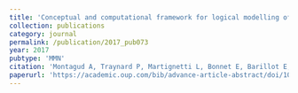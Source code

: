 ```yaml
---
title: 'Conceptual and computational framework for logical modelling of biological networks deregulated in diseases'
collection: publications
category: journal
permalink: /publication/2017_pub073
year: 2017
pubtype: 'MMN'
citation: 'Montagud A, Traynard P, Martignetti L, Bonnet E, Barillot E, Zinovyev A, Calzone L. <a href="https://academic.oup.com/bib/advance-article-abstract/doi/10.1093/bib/bbx163/4716963">Conceptual and computational framework for logical modelling of biological networks deregulated in diseases</a>. <i>Brief Bioinform.</i>  doi: 10.1093/bib/bbx163. 2017.'
paperurl: 'https://academic.oup.com/bib/advance-article-abstract/doi/10.1093/bib/bbx163/4716963'
---
```


